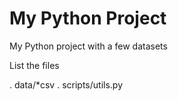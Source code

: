 # My Python Project

My Python project with a few datasets

List the files

. data/*csv
. scripts/utils.py
